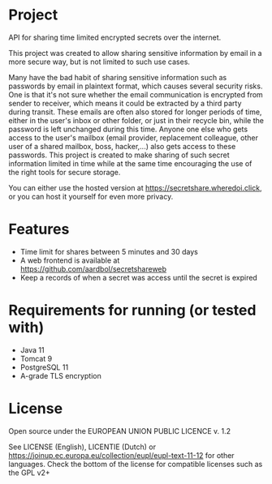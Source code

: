 # Project
API for sharing time limited encrypted secrets over the internet.

This project was created to allow sharing sensitive information by email in a more secure way, but is not limited to such
use cases.

Many have the bad habit of sharing sensitive information such as passwords by email in plaintext format, 
which causes several security risks. One is that it's not sure whether the email communication is encrypted from sender to
receiver, which means it could be extracted by a third party during transit. These emails are often also stored for 
longer periods of time, either in the user's inbox or other folder, or just in their recycle bin, while the password is left
unchanged during this time. Anyone one else who gets access to the user's mailbox (email provider, replacement colleague, other user of 
a shared mailbox, boss, hacker,...) also gets access to these passwords. This project is created to make sharing of such 
secret information limited in time while at the same time encouraging the use of the right tools for secure storage.

You can either use the hosted version at https://secretshare.wheredoi.click, or you can host it yourself for even more
privacy.

# Features
* Time limit for shares between 5 minutes and 30 days
* A web frontend is available at https://github.com/aardbol/secretshareweb
* Keep a records of when a secret was access until the secret is expired

# Requirements for running (or tested with)
* Java 11
* Tomcat 9
* PostgreSQL 11
* A-grade TLS encryption

# License
Open source under the EUROPEAN UNION PUBLIC LICENCE v. 1.2 

See LICENSE (English), LICENTIE (Dutch) or https://joinup.ec.europa.eu/collection/eupl/eupl-text-11-12 for other languages.
Check the bottom of the license for compatible licenses such as the GPL v2+
